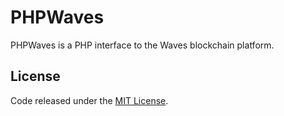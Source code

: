 # PHPWaves
PHPWaves is a PHP interface to the Waves blockchain platform.




## License
Code released under the [MIT License](https://github.com/moreshco/PHPWaves/blob/main/LICENSE).


